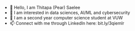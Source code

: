 - 👋 Hello, I am Thitapa (Pear) Saelee
- 👀 I am interested in data sciences, AI/ML and cybersecurity
- 💞️ I am a second year computer science student at VUW
- 📫 Connect with me through LinkedIn here: bit.ly/3qiemlr

<!---
thitapasaelee/thitapasaelee is a ✨ special ✨ repository because its `README.md` (this file) appears on your GitHub profile.
You can click the Preview link to take a look at your changes.
--->
